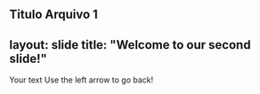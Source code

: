 ##
Titulo Arquivo 1
---
layout: slide
title: "Welcome to our second slide!"
---
Your text
Use the left arrow to go back!
